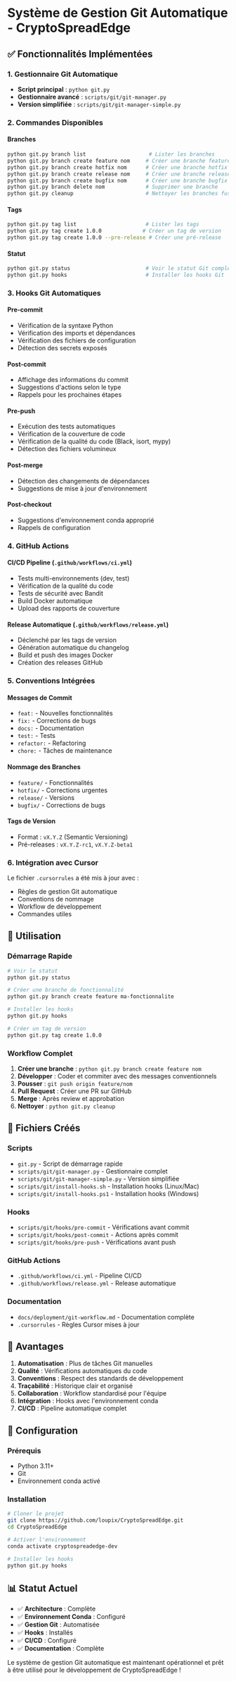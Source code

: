 # Système de Gestion Git Automatique - CryptoSpreadEdge

## ✅ Fonctionnalités Implémentées

### 1. Gestionnaire Git Automatique
- **Script principal** : `python git.py`
- **Gestionnaire avancé** : `scripts/git/git-manager.py`
- **Version simplifiée** : `scripts/git/git-manager-simple.py`

### 2. Commandes Disponibles

#### Branches
```bash
python git.py branch list                    # Lister les branches
python git.py branch create feature nom     # Créer une branche feature
python git.py branch create hotfix nom      # Créer une branche hotfix
python git.py branch create release nom     # Créer une branche release
python git.py branch create bugfix nom      # Créer une branche bugfix
python git.py branch delete nom             # Supprimer une branche
python git.py cleanup                       # Nettoyer les branches fusionnées
```

#### Tags
```bash
python git.py tag list                      # Lister les tags
python git.py tag create 1.0.0             # Créer un tag de version
python git.py tag create 1.0.0 --pre-release # Créer une pré-release
```

#### Statut
```bash
python git.py status                        # Voir le statut Git complet
python git.py hooks                         # Installer les hooks Git
```

### 3. Hooks Git Automatiques

#### Pre-commit
- Vérification de la syntaxe Python
- Vérification des imports et dépendances
- Vérification des fichiers de configuration
- Détection des secrets exposés

#### Post-commit
- Affichage des informations du commit
- Suggestions d'actions selon le type
- Rappels pour les prochaines étapes

#### Pre-push
- Exécution des tests automatiques
- Vérification de la couverture de code
- Vérification de la qualité du code (Black, isort, mypy)
- Détection des fichiers volumineux

#### Post-merge
- Détection des changements de dépendances
- Suggestions de mise à jour d'environnement

#### Post-checkout
- Suggestions d'environnement conda approprié
- Rappels de configuration

### 4. GitHub Actions

#### CI/CD Pipeline (`.github/workflows/ci.yml`)
- Tests multi-environnements (dev, test)
- Vérification de la qualité du code
- Tests de sécurité avec Bandit
- Build Docker automatique
- Upload des rapports de couverture

#### Release Automatique (`.github/workflows/release.yml`)
- Déclenché par les tags de version
- Génération automatique du changelog
- Build et push des images Docker
- Création des releases GitHub

### 5. Conventions Intégrées

#### Messages de Commit
- `feat:` - Nouvelles fonctionnalités
- `fix:` - Corrections de bugs
- `docs:` - Documentation
- `test:` - Tests
- `refactor:` - Refactoring
- `chore:` - Tâches de maintenance

#### Nommage des Branches
- `feature/` - Fonctionnalités
- `hotfix/` - Corrections urgentes
- `release/` - Versions
- `bugfix/` - Corrections de bugs

#### Tags de Version
- Format : `vX.Y.Z` (Semantic Versioning)
- Pré-releases : `vX.Y.Z-rc1`, `vX.Y.Z-beta1`

### 6. Intégration avec Cursor

Le fichier `.cursorrules` a été mis à jour avec :
- Règles de gestion Git automatique
- Conventions de nommage
- Workflow de développement
- Commandes utiles

## 🚀 Utilisation

### Démarrage Rapide
```bash
# Voir le statut
python git.py status

# Créer une branche de fonctionnalité
python git.py branch create feature ma-fonctionnalite

# Installer les hooks
python git.py hooks

# Créer un tag de version
python git.py tag create 1.0.0
```

### Workflow Complet
1. **Créer une branche** : `python git.py branch create feature nom`
2. **Développer** : Coder et commiter avec des messages conventionnels
3. **Pousser** : `git push origin feature/nom`
4. **Pull Request** : Créer une PR sur GitHub
5. **Merge** : Après review et approbation
6. **Nettoyer** : `python git.py cleanup`

## 📁 Fichiers Créés

### Scripts
- `git.py` - Script de démarrage rapide
- `scripts/git/git-manager.py` - Gestionnaire complet
- `scripts/git/git-manager-simple.py` - Version simplifiée
- `scripts/git/install-hooks.sh` - Installation hooks (Linux/Mac)
- `scripts/git/install-hooks.ps1` - Installation hooks (Windows)

### Hooks
- `scripts/git/hooks/pre-commit` - Vérifications avant commit
- `scripts/git/hooks/post-commit` - Actions après commit
- `scripts/git/hooks/pre-push` - Vérifications avant push

### GitHub Actions
- `.github/workflows/ci.yml` - Pipeline CI/CD
- `.github/workflows/release.yml` - Release automatique

### Documentation
- `docs/deployment/git-workflow.md` - Documentation complète
- `.cursorrules` - Règles Cursor mises à jour

## 🎯 Avantages

1. **Automatisation** : Plus de tâches Git manuelles
2. **Qualité** : Vérifications automatiques du code
3. **Conventions** : Respect des standards de développement
4. **Traçabilité** : Historique clair et organisé
5. **Collaboration** : Workflow standardisé pour l'équipe
6. **Intégration** : Hooks avec l'environnement conda
7. **CI/CD** : Pipeline automatique complet

## 🔧 Configuration

### Prérequis
- Python 3.11+
- Git
- Environnement conda activé

### Installation
```bash
# Cloner le projet
git clone https://github.com/loupix/CryptoSpreadEdge.git
cd CryptoSpreadEdge

# Activer l'environnement
conda activate cryptospreadedge-dev

# Installer les hooks
python git.py hooks
```

## 📊 Statut Actuel

- ✅ **Architecture** : Complète
- ✅ **Environnement Conda** : Configuré
- ✅ **Gestion Git** : Automatisée
- ✅ **Hooks** : Installés
- ✅ **CI/CD** : Configuré
- ✅ **Documentation** : Complète

Le système de gestion Git automatique est maintenant opérationnel et prêt à être utilisé pour le développement de CryptoSpreadEdge !
